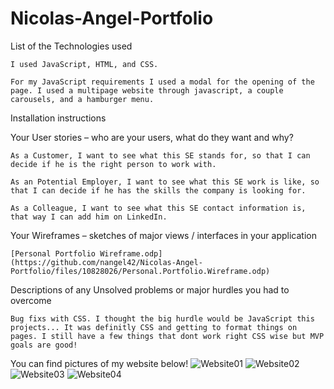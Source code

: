 # Nicolas-Angel-Portfolio

List of the Technologies used

    I used JavaScript, HTML, and CSS.

    For my JavaScript requirements I used a modal for the opening of the page. I used a multipage website through javascript, a couple carousels, and a hamburger menu.

Installation instructions

Your User stories – who are your users, what do they want and why?

    As a Customer, I want to see what this SE stands for, so that I can decide if he is the right person to work with.

    As an Potential Employer, I want to see what this SE work is like, so that I can decide if he has the skills the company is looking for.

    As a Colleague, I want to see what this SE contact information is, that way I can add him on LinkedIn.

Your Wireframes – sketches of major views / interfaces in your application

    [Personal Portfolio Wireframe.odp](https://github.com/nangel42/Nicolas-Angel-Portfolio/files/10828026/Personal.Portfolio.Wireframe.odp)

Descriptions of any Unsolved problems or major hurdles you had to overcome

    Bug fixs with CSS. I thought the big hurdle would be JavaScript this  projects... It was definitly CSS and getting to format things on pages. I still have a few things that dont work right CSS wise but MVP goals are good!
    
You can find pictures of my website below!
![Website01](https://user-images.githubusercontent.com/124624368/221268429-f8803104-a3e0-40ef-b228-507e49d4c73a.png)
![Website02](https://user-images.githubusercontent.com/124624368/221268443-0869e9fb-d8e9-4314-827e-6d931b3e0f9d.png)
![Website03](https://user-images.githubusercontent.com/124624368/221268454-d95de3fa-f727-45ac-ae36-4b4859411e88.png)
![Website04](https://user-images.githubusercontent.com/124624368/221268470-c7cf88b5-fd59-4598-be32-a54a1b6f0492.png)
